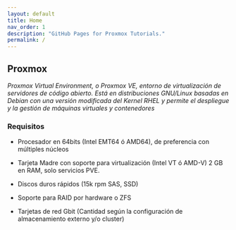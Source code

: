 ```yaml
---
layout: default
title: Home
nav_order: 1
description: "GitHub Pages for Proxmox Tutorials."
permalink: /
---
```


## Proxmox

*_Proxmox Virtual Environment, o Proxmox VE, entorno de virtualización de servidores de código abierto. Está en distribuciones GNU/Linux basadas en Debian con una versión modificada del Kernel RHEL y permite el despliegue y la gestión de máquinas virtuales y contenedores_*

### Requisitos

* Procesador en 64bits (Intel EMT64 ó AMD64), de preferencia con múltiples núcleos

* Tarjeta Madre con soporte para virtualización (Intel VT ó AMD-V) 2 GB en RAM, solo servicios PVE.
    
* Discos duros rápidos (15k rpm SAS, SSD)
    
* Soporte para RAID por hardware o ZFS
    
* Tarjetas de red Gbit (Cantidad según la configuración de almacenamiento externo y/o cluster)
